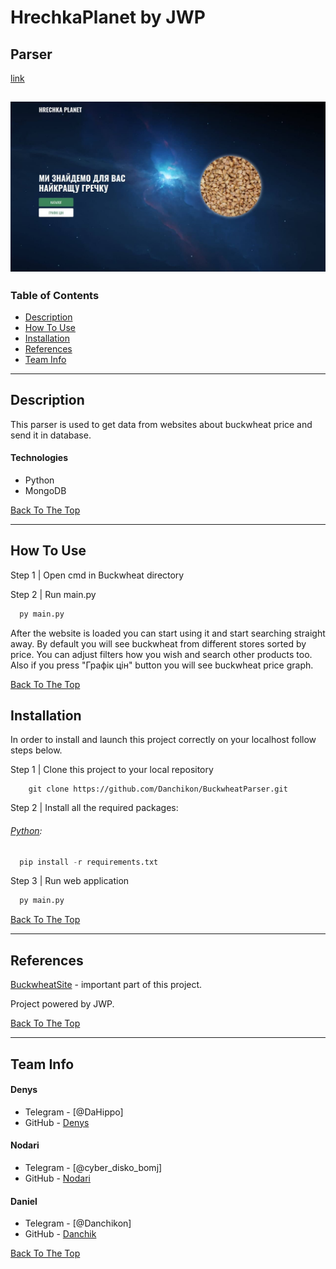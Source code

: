 # HrechkaPlanet by JWP
## Parser
[link](https://shrouded-springs-81582.herokuapp.com/)

![Project Image](https://github.com/Danchikon/BuckwheatSite/blob/dev/r_logo.jpg)
---

### Table of Contents
- [Description](#description)
- [How To Use](#how-to-use)
- [Installation](#installation)
- [References](#references)
- [Team Info](#team-info)
---

## Description

This parser is used to get data from websites about buckwheat price and send it in database.



#### Technologies

- Python
- MongoDB


[Back To The Top](#hrechkaplanet-by-jwp)

---

## How To Use

Step 1 | Open cmd in Buckwheat directory

Step 2 | Run main.py
```cmd
  py main.py
```

After the website is loaded you can start using it and start searching straight away. By default you will see buckwheat from different stores sorted by price. You can adjust filters how you wish and search other products too. Also if you press "Графік цін" button you will see buckwheat price graph.


[Back To The Top](#hrechkaplanet-by-jwp)


## Installation 
In order to install and launch this project correctly on your localhost follow steps below.

Step 1 | Clone this project to your local repository
  ```git
      git clone https://github.com/Danchikon/BuckwheatParser.git
  ```
 Step 2 | Install all the required packages:


###### [Python](https://www.python.org/downloads/):

```python
  pip install -r requirements.txt
```

  Step 3 | Run web application

```cmd
  py main.py
```


[Back To The Top](#hrechkaplanet-by-jwp)

---

## References

[BuckwheatSite](https://github.com/Danchikon/BuckwheatSite) - important part of this project.

Project powered by JWP.

[Back To The Top](#hrechkaplanet-by-jwp)

---


## Team Info

#### Denys

- Telegram - [@DaHippo]
- GitHub - [Denys](https://github.com/DenisTvardovskiy)

#### Nodari

- Telegram - [@cyber_disko_bomj]
- GitHub - [Nodari](https://github.com/nodari-dev)

#### Daniel

- Telegram - [@Danchikon]
- GitHub - [Danchik](https://github.com/Danchikon)


[Back To The Top](#hrechkaplanet-by-jwp)

